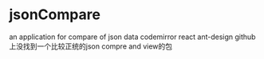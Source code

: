 # jsonCompare
an application for compare of json data
codemirror
react
ant-design
github上没找到一个比较正统的json compre and view的包
